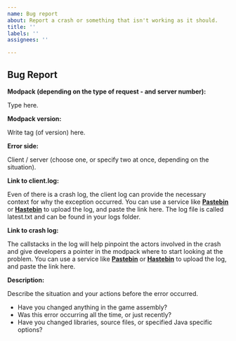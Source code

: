 ```yaml
---
name: Bug report
about: Report a crash or something that isn't working as it should.
title: ''
labels: ''
assignees: ''

---
```


## Bug Report

**Modpack (depending on the type of request - and server number):** 

Type here.

**Modpack version:** 

Write tag (of version) here.

**Error side:** 

Client / server (choose one, or specify two at once, depending on the situation).

**Link to client.log:**

Even of there is a crash log, the client log can provide the necessary context for why the exception occurred. You can use a service like **[Pastebin](https://pastebin.com/)** or **[Hastebin](https://hastebin.com/)** to upload the log, and paste the link here. The log file is called latest.txt and can be found in your logs folder.

**Link to crash log:**

The callstacks in the log will help pinpoint the actors involved in the crash and give developers a pointer in the modpack where to start looking at the problem. You can use a service like **[Pastebin](https://pastebin.com/)** or **[Hastebin](https://hastebin.com/)** to upload the log, and paste the link here.

**Description:**

Describe the situation and your actions before the error occurred.

* Have you changed anything in the game assembly?
* Was this error occurring all the time, or just recently?
* Have you changed libraries, source files, or specified Java specific options?